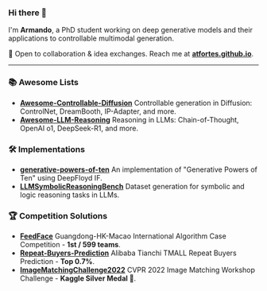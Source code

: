 ### Hi there 👋

I'm **Armando**, a PhD student working on deep generative models and their applications to controllable multimodal generation.

🤝 Open to collaboration & idea exchanges. Reach me at **[atfortes.github.io](https://atfortes.github.io/)**.

---

<!--
### 🔬 Recent Research Projects
- **[BokehDiffusion](https://github.com/atfortes/BokehDiffusion)**  Official code for "Bokeh Diffusion: Defocus Blur Control in Text-to-Image Diffusion Models."
-->

### 📚 Awesome Lists
- **[Awesome-Controllable-Diffusion](https://github.com/atfortes/Awesome-Controllable-Diffusion)**  Controllable generation in Diffusion: ControlNet, DreamBooth, IP-Adapter, and more.
- **[Awesome-LLM-Reasoning](https://github.com/atfortes/Awesome-LLM-Reasoning)**  Reasoning in LLMs: Chain-of-Thought, OpenAI o1, DeepSeek-R1, and more.

### 🛠️ Implementations
- **[generative-powers-of-ten](https://github.com/atfortes/generative-powers-of-ten)**  An implementation of "Generative Powers of Ten" using DeepFloyd IF.
- **[LLMSymbolicReasoningBench](https://github.com/atfortes/LLMSymbolicReasoningBench)**  Dataset generation for symbolic and logic reasoning tasks in LLMs.

### 🏆 Competition Solutions
- **[FeedFace](https://github.com/Xiang-cd/FeedFace)**  Guangdong-HK-Macao International Algorithm Case Competition - **1st / 599 teams**.  
- **[Repeat-Buyers-Prediction](https://github.com/atfortes/Repeat-Buyers-Prediction)**  Alibaba Tianchi TMALL Repeat Buyers Prediction - **Top 0.7%**.
- **[ImageMatchingChallenge2022](https://github.com/atfortes/ImageMatchingChallenge2022)**  CVPR 2022 Image Matching Workshop Challenge - **Kaggle Silver Medal 🥈**.

<!--
<p align="center">ARMANDOL001 [at] E.NTU.EDU.SG</p>

<div align="center">
  <a href="https://buymeacoffee.com/atfortes"><img src="https://img.shields.io/badge/Buy%20Me%20a%20Coffee-ffdd00?&logo=buy-me-a-coffee&logoColor=black" alt="Buy Me A Coffee"/></a>
</div>
-->
